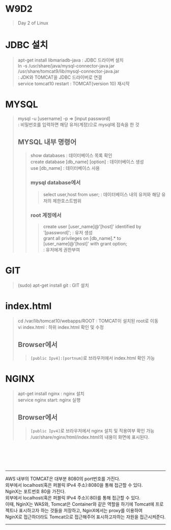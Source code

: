 # W9D2
> Day 2 of Linux

# JDBC 설치
> apt-get install libmariadb-java : JDBC 드라이버 설치 <br>
> ln -s /usr/share/java/mysql-connector-java.jar /usr/share/tomcat9/lib/mysql-connector-java.jar <br>
> : JDK와 TOMCAT을 JDBC 드라이버로 연결 <br>
> service tomcat10 restart : TOMCAT(version 10) 재시작<br>

# MYSQL
> mysql -u [username] -p => [input password] <br>
> : 비밀번호를 입력하면 해당 유저(계정)으로 mysql에 접속을 한 것 <br>
> ## MYSQL 내부 명령어
> > show databases : 데이터베이스 목록 확인 <br>
> > create database [db_name] [option] : 데이터베이스 생성 <br>
> > use [db_name] : 데이터베이스 사용 <br>
> > ### mysql database에서
> > > select user,host from user; : 데이터베이스 내의 유저와 해당 유저의 제한호스트범위 <br>
> > ### root 계정에서
> > > create user [user_name]@'[host]' identified by '[password]'; : 유저 생성 <br>
> > > grant all privileges on [db_name].* to [user_name]@'[host]' with grant option; <br> : 유저에게 권한부여

# GIT
> (sudo) apt-get install git : GIT 설치

# index.html
> cd /var/lib/tomcat10/webapps/ROOT : TOMCAT이 설치된 root로 이동 <br>
> vi index.html : 하위 index.html 확인 및 수정 <br>
> ## Browser에서
> > `[public Ipv4]:[portnum]`로 브라우저에서 index.html 확인 가능

# NGINX
> apt-get install nginx : nginx 설치 <br>
> service nginx start: nginx 실행 <br>
> ## Browser에서
> > `[public Ipv4]`로 브라우저에서 nginx 설치 및 적용여부 확인 가능 <br>
> > /usr/share/nginx/html/index.html의 내용이 화면에 표시된다.

<br> <br> <br> <br>

___
AWS 내부의 TOMCAT은 대부분 8080의 port번호를 가진다.<br>
외부에서 localhost(혹은 퍼블릭 IPv4 주소):8080을 통해 접근할 수 있다.<br>
NginX는 포트번호 80을 가진다.<br>
외부에서 localhost(혹은 퍼블릭 IPv4 주소)(:80)를 통해 접근할 수 있다.<br>
이때, NginX는 WAS와, Tomcat은 Container와 같은 역할을 하기에
Tomcat에 프로젝트나 표시하고자 하는 것들을 저장하고, NginX에서는 proxy를 이용하여<br>
NginX로 접근하더라도 Tomcat으로 접근해주어 표시하고자하는 자원을 접근시켜준다.
___
